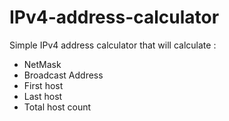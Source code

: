 # IPv4-address-calculator

Simple IPv4 address calculator that will calculate :
- NetMask
- Broadcast Address
- First host
- Last host
- Total host count
